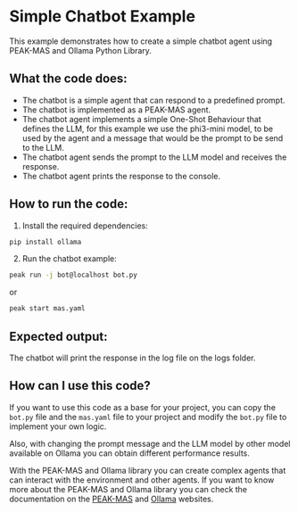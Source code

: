 # Simple Chatbot Example

This example demonstrates how to create a simple chatbot agent using PEAK-MAS and Ollama Python Library.

## What the code does:

- The chatbot is a simple agent that can respond to a predefined prompt.
- The chatbot is implemented as a PEAK-MAS agent.
- The chatbot agent implements a simple One-Shot Behaviour that defines the LLM, for this example we use the phi3-mini model, to be used by the agent and a message that would be the prompt to be send to the LLM.
- The chatbot agent sends the prompt to the LLM model and receives the response.
- The chatbot agent prints the response to the console.

## How to run the code:

1. Install the required dependencies:

```bash
pip install ollama 
```

2. Run the chatbot example:

```bash
peak run -j bot@localhost bot.py
```
or
```bash
peak start mas.yaml
```
## Expected output:

The chatbot will print the response in the log file on the logs folder.

## How can I use this code?

If you want to use this code as a base for your project, you can copy the `bot.py` file and the `mas.yaml` file to your project and modify the `bot.py` file to implement your own logic. 

Also, with changing the prompt message and the LLM model by other model available on Ollama you can obtain different performance results.

With the PEAK-MAS and Ollama library you can create complex agents that can interact with the environment and other agents. If you want to know more about the PEAK-MAS and Ollama library you can check the documentation on the [PEAK-MAS](https://peak-project.github.io/peak-mas/) and [Ollama](https://ollama.readthedocs.io/en/latest/) websites.
